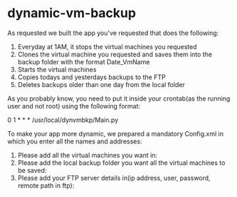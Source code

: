 # dynamic-vm-backup

As requested we built the app you've requested that does the following:
  1. Everyday at 1AM, it stops the virtual machines you requested
  2. Clones the virtual machine you requested and saves them into the backup folder with the format Date_VmName
  3. Starts the virtual machines
  4. Copies todays and yesterdays backups to the FTP
  5. Deletes backups older than one day from the local folder

As you probably know, you need to put it inside your crontab(as the running user and not root) using the following format:

0 1 * * * /usr/local/dynvmbkp/Main.py 

To make your app more dynamic, we prepared a mandatory Config.xml in which you enter all the names and addresses:
  1. Please add all the virtual machines you want in:
     <machines>
        <vm name="enter the vm name here"/>
        <vm name="enter the vm name here"/>
        <vm name="enter the vm name here"/>
        <vm name="enter the vm name here"/>
        <vm name="enter the vm name here"/>
    </machines>
  2. Please add the local backup folder you want all the virtual machines to be saved:
    <local>
        <backup path="/tmp/vm_backups"/>
    </local>
  3. Please add your FTP server details in(ip address, user, password, remote path in ftp):
     <remote>
        <machine ip="127.0.0.1" user="root" pass="123456" path="/usr/local/vm_backups"/>
    </remote>

